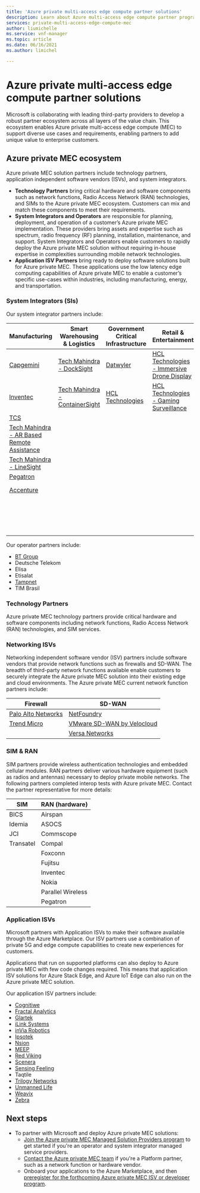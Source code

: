 ```yaml
---
title: 'Azure private multi-access edge compute partner solutions'
description: Learn about Azure multi-access edge compute partner programs.
services: private-multi-access-edge-compute-mec
author: liumichelle
ms.service: vnf-manager
ms.topic: article
ms.date: 06/16/2021
ms.author: limichel

---
```

# Azure private multi-access edge compute partner solutions
Microsoft is collaborating with leading third-party providers to develop a robust partner ecosystem across all layers of the value chain. This ecosystem enables Azure private multi-access edge compute (MEC) to support diverse use cases and requirements, enabling partners to add unique value to enterprise customers.

## Azure private MEC ecosystem
Azure private MEC solution partners include technology partners, application independent software vendors (ISVs), and system integrators.

- **Technology Partners** bring critical hardware and software components such as network functions, Radio Access Network (RAN) technologies, and SIMs to the Azure private MEC ecosystem. Customers can mix and match these components to meet their requirements.
- **System Integrators and Operators** are responsible for planning, deployment, and operation of a customer’s Azure private MEC implementation. These providers bring assets and expertise such as spectrum, radio frequency (RF) planning, installation, maintenance, and support. System Integrators and Operators enable customers to rapidly deploy the Azure private MEC solution without requiring in-house expertise in complexities surrounding mobile network technologies.
- **Application ISV Partners** bring ready to deploy software solutions built for Azure private MEC. These applications use the low latency edge computing capabilities of Azure private MEC to enable a customer’s specific use-cases within industries, including manufacturing, energy, and transportation.

### System Integrators (SIs)
Our system integrator partners include:

|Manufacturing |Smart Warehousing & Logistics |Government Critical Infrastructure |Retail & Entertainment |Connectivity |
|---------|---------|---------|---------|---------|
|[Capgemini](https://azuremarketplace.microsoft.com/en-us/marketplace/consulting-services/capgemini-group.capgemini_computer_vision?exp=ubp8) |[Tech Mahindra - DockSight](https://azuremarketplace.microsoft.com/en-us/marketplace/apps/techm.dock_sight?exp=ubp8&tab=Overview) |[Datwyler](https://azuremarketplace.microsoft.com/en-us/marketplace/apps/dtwyleritinfraag1667488347223.ict-ops-01002?exp=ubp8&tab=Overview) |[HCL Technologies - Immersive Drone Display](https://azuremarketplace.microsoft.com/en-us/marketplace/apps/hcl-technologies.hcl_5g_pmac_theme_park?tab=Overview&exp=ubp8) |[Capgemini](https://azuremarketplace.microsoft.com/en-us/marketplace/consulting-services/capgemini-group.capgemini_5g_private_networks?exp=ubp8) |
|[Inventec](https://azuremarketplace.microsoft.com/en-us/marketplace/apps/inventeccorp1645697962291.offer_dt?exp=ubp8&tab=Overview) | [Tech Mahindra - ContainerSight](https://azuremarketplace.microsoft.com/en-us/marketplace/apps/techm.containersight?exp=ubp8&tab=Overview) |[HCL Technologies](https://azuremarketplace.microsoft.com/en-us/marketplace/apps/hcl-technologies.hcl_5g_pmac_critical_infra?exp=ubp8&tab=Overview)|[HCL Technologies - Gaming Surveillance](https://azuremarketplace.microsoft.com/en-us/marketplace/apps/hcl-technologies.hcl_5g_pmac_casinos?tab=Overview&exp=ubp8) |[Cognizant](https://azuremarketplace.microsoft.com/en-us/marketplace/consulting-services/newsignature.cognizant_private5g_network_solution?exp=ubp8) |
|[TCS](https://azuremarketplace.microsoft.com/en-us/marketplace/apps/tataconsultancyservicesltd-azure.tcs_cpoa-saas?exp=ubp8&tab=Overview) ||||[Compal](https://azuremarketplace.microsoft.com/en-us/marketplace/apps/compal1668421272498.compal_private_5g?exp=ubp8&tab=Overview) |
|[Tech Mahindra - AR Based Remote Assistance](https://azuremarketplace.microsoft.com/en-us/marketplace/apps/techm.remote-assist-ar?exp=ubp8&tab=Overview)||||[HCL Technologies](https://azuremarketplace.microsoft.com/en-us/marketplace/apps/hcl-technologies.hcl_5g_pmac?exp=ubp8&tab=Overview) |
|[Tech Mahindra - LineSight](https://azuremarketplace.microsoft.com/en-us/marketplace/apps/techm.linesight?exp=ubp8&tab=Overview)||||[Inventec](https://azuremarketplace.microsoft.com/en-us/marketplace/apps/inventeccorp1645697962291.5g_e2e?exp=ubp8&tab=Overview) |
|[Pegatron](https://azuremarketplace.microsoft.com/en-us/marketplace/apps/pegatron1671697317455.pegatron_5g?exp=ubp8&tab=Overview)||||[NTT](https://azuremarketplace.microsoft.com/en-us/marketplace/consulting-services/nttgermanyagcokg1596708630215.ntt_ex_germany_p5g_001?exp=ubp8) |
|[Accenture](https://azuremarketplace.microsoft.com/en-us/marketplace/consulting-services/accenture1628868945076.acn-soln-area-15-5g-cloud-box-quality-inspection?exp=ubp8)||||[Tech Mahindra](https://azuremarketplace.microsoft.com/en-us/marketplace/apps/techm.private_5g_network?exp=ubp8&tab=Overview) |
||||| [Accenture](https://azuremarketplace.microsoft.com/en-us/marketplace/consulting-services/accenture1628868945076.acn-soln-area-6-5g-edge?exp=ubp8) |
||||| Avanade |
||||| BATS Wireless |

Our operator partners include:
- [BT Group](https://azuremarketplace.microsoft.com/en-us/marketplace/consulting-services/britishtelecommunicationsplc1603355038257.0005_5g_private_network_bt_global-mpn1687281-preview?tab=Overview&flightCodes=bbaba195c14644e4aa5b4c7b6627ac7b)
- Deutsche Telekom
- Elisa
- Etisalat
- [Tampnet](https://azuremarketplace.microsoft.com/en-us/marketplace/apps/tampnetas1686124551117.azure_tampnet_private_network?tab=Overview)
- TIM Brasil

### Technology Partners
Azure private MEC technology partners provide critical hardware and software components including network functions, Radio Access Network (RAN) technologies, and SIM services.

### Networking ISVs
Networking independent software vendor (ISV) partners include software vendors that provide network functions such as firewalls and SD-WAN. The breadth of third-party network functions available enable customers to securely integrate the Azure private MEC solution into their existing edge and cloud environments. The Azure private MEC current network function partners include:

|Firewall |SD-WAN |
|---------|---------|
| [Palo Alto Networks](https://azuremarketplace.microsoft.com/en-us/marketplace/apps/paloaltonetworks.vmseries-ngfw-vm-edge-panos-10-2-4?tab=Overview) | [NetFoundry](https://azuremarketplace.microsoft.com/en-us/marketplace/apps/netfoundryinc.application-ziti-private-edge?exp=ubp8&tab=Overview) |
|[Trend Micro](https://azuremarketplace.microsoft.com/en-us/marketplace/apps/trendmicro.mobile-network-security?tab=Overview) | [VMware SD-WAN by Velocloud](https://azuremarketplace.microsoft.com/en-us/marketplace/apps/vmware-inc.vmware_sdwan_edge_zones?exp=ubp8&tab=Overview) |
| | [Versa Networks](https://aka.ms/versa) |

### SIM & RAN
SIM partners provide wireless authentication technologies and embedded cellular modules. RAN partners deliver various hardware equipment (such as radios and antennas) necessary to deploy private mobile networks. The following partners completed interop tests with Azure private MEC. Contact the partner representative for more details:

|SIM |RAN (hardware)|
|---------|---------|
| BICS | Airspan |
| Idemia | ASOCS |
| JCI | Commscope |
| Transatel | Compal |
| | Foxconn |
| | Fujitsu |
| | Inventec |
| | Nokia |
| | Parallel Wireless |
| | Pegatron |



### Application ISVs
Microsoft partners with Application ISVs to make their software available through the Azure Marketplace. Our ISV partners use a combination of private 5G and edge compute capabilities to create new experiences for customers.

Applications that run on supported platforms can also deploy to Azure private MEC with few code changes required. This means that application ISV solutions for Azure Stack Edge, and Azure IoT Edge can also run on the Azure private MEC solution.

Our application ISV partners include:
- [Cognitiwe](https://azuremarketplace.microsoft.com/en-us/marketplace/apps/cognitiweaio1670399502095.cognitiwe_hse_v1?exp=ubp8&tab=Overview)
- [Fractal Analytics](https://azuremarketplace.microsoft.com/en-us/marketplace/apps/neal_analytics.stockview-retail?tab=Overview)
- [Glartek](https://azuremarketplace.microsoft.com/en-us/marketplace/apps/glarevisionsa1698227199975.glartek?tab=Overview)
- [iLink Systems](https://azuremarketplace.microsoft.com/en-us/marketplace/apps/ilinksystems.samplemidasvm?exp=ubp8&tab=Overview)
- [inVia Robotics](https://azuremarketplace.microsoft.com/en-us/marketplace/apps/inviaroboticsinc1629911110634.inviarobotics1?tab=Overview)
- [Ipsotek](https://azuremarketplace.microsoft.com/en-us/marketplace/apps/atosinternationalsas.ipsotek_vi_suite_bundles?exp=ubp8&tab=Overview)
- [Nsion](https://azuremarketplace.microsoft.com/en-us/marketplace/apps/nsionltd1591969784743.nsc3_saas?tab=Overview)
- [MEEP](https://azuremarketplace.microsoft.com/en-us/marketplace/apps/eepadvancedenterprisecommunicationltd1676190998651.synch-ptt?tab=overview)
- [Red Viking](https://azuremarketplace.microsoft.com/en-us/marketplace/apps/redviking1587070336894.rv_argonaut_on_mec?exp=ubp8&tab=Overview)
- [Scenera](https://azuremarketplace.microsoft.com/en-us/marketplace/apps/scenerainc1695952178961.scenera-maistro-saas-1?tab=Overview)
- [Sensing Feeling](https://azuremarketplace.microsoft.com/en-us/marketplace/apps/sensingfeelinglimited1671143541932.001?exp=ubp8)
- Taqtile
- [Trilogy Networks](https://azuremarketplace.microsoft.com/en-us/marketplace/apps/trilogynetworksinc1688507869081.farmgrid-preview?tab=Overview&flightCodes=dec2dcd1-ef23-41d8-bf58-ce0c9d9b17c1)
- [Unmanned Life](https://azuremarketplace.microsoft.com/en-us/marketplace/apps/unmanned_life.robot-orchestration?tab=Overview)
- [Weavix](https://azuremarketplace.microsoft.com/en-us/marketplace/apps/pksolutionsllc1654260389042.smart_radio_36_ms?exp=ubp8&tab=Overview)
- [Zebra](https://azuremarketplace.microsoft.com/en-us/marketplace/apps/zebratechnologiescorporation1702409620263.offer_2?tab=Overview)

## Next steps
- To partner with Microsoft and deploy Azure private MEC solutions:
    - [Join the Azure private MEC Managed Solution Providers program](https://aka.ms/privateMECmsp) to get started if you're an operator and system integrator managed service providers.
    - [Contact the Azure private MEC team](https://aka.ms/privateMEC_ISV) if you're a Platform partner, such as a network function or hardware vendor.
    - Onboard your applications to the Azure Marketplace, and then [preregister for the forthcoming Azure private MEC ISV or developer program](https://aka.ms/privateMECpartnerprogram).
